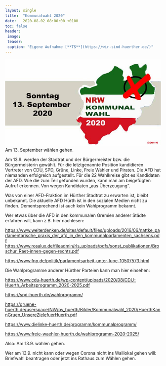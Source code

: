 ```yaml
---
layout: single
title:  "Kommunalwahl 2020"
date:   2020-08-02 08:00:00 +0100
toc: false
header:
 image: 
 teaser: 
 caption: "Eigene Aufnahme [**TS**](https://wir-sind-huerther.de/)"
---
```



![Kommunalwahl](/assets/images/2020-09-02-wahl.jpg)
Am 13. September wählen gehen.

Am 13.9. werden der Stadtrat und der Bürgermeister bzw. die Bürgermeisterin gewählt. Für die letztgenannte Position kandidieren Vertreter von CDU, SPD, Grüne, Linke, Freie Wähler und Piraten. Die AFD hat niemanden erfolgreich aufgestellt. Für die 22 Wahlkreise gibt es Kandidaten der AFD. Wie die zum Teil gefunden wurden, kann man am beigefügten Aufruf erkennen. Von wegen Kandidaten „aus Überzeugung“.

Was von einer AFD-Fraktion im Hürther Stadtrat zu erwarten ist, bleibt unbekannt. Die aktuelle AFD Hürth ist in den sozialen Medien nicht zu finden. Dementsprechend ist auch kein Wahlprogramm bekannt.

Wer etwas über die AFD in den kommunalen Gremien anderer Städte erfahren will, kann z.B. hier nachlesen:

https://www.weiterdenken.de/sites/default/files/uploads/2016/06/nattke_parlamentarische_praxis_der_afd_in_den_kommunalparlamenten_sachsens.pdf
https://www.rosalux.de/fileadmin/rls_uploads/pdfs/sonst_publikationen/Broschur_Raet-innen-gegen-rechts.pdf

https://www.fnp.de/politik/parlamentsarbeit-unter-lupe-10507573.html

Die Wahlprogramme anderer Hürther Parteien kann man hier einsehen:

https://www.cdu-huerth.de/wp-content/uploads/2020/08/CDU-Huerth_Arbeitsprogramm_2020-2025.pdf

https://spd-huerth.de/wahlprogramm/

https://gruene-huerth.de/userspace/NW/ov_huerth/Bilder/Kommunalwahl_2020/HuerthKannGruen_UnsereZielefuerHuerth.pdf

https://www.dielinke-huerth.de/programm/kommunalprogramm/

https://www.freie-waehler-huerth.de/wahlprogramm-2020-2025/

Also: Am 13.9. wählen gehen.

Wer am 13.9. nicht kann oder wegen Corona nicht ins Walllokal gehen will: Briefwahl beantragen oder jetzt ins Rathaus zum Wählen gehen.
